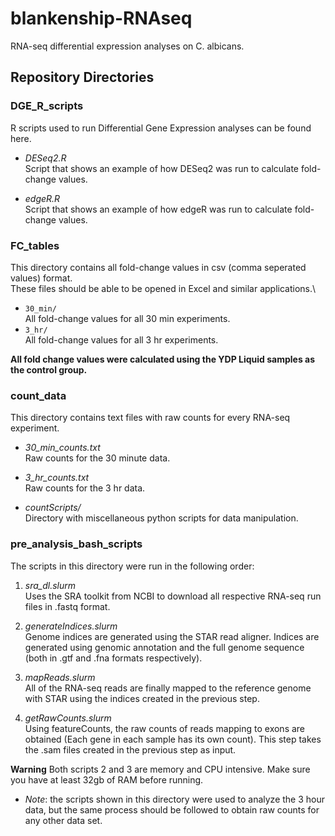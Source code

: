 # blankenship-RNAseq
RNA-seq differential expression analyses on C. albicans.

## Repository Directories
### DGE_R_scripts
R scripts used to run Differential Gene Expression analyses can be found here.

- *DESeq2.R*\
  Script that shows an example of how DESeq2 was run to calculate fold-change values.

- *edgeR.R*\
  Script that shows an example of how edgeR was run to calculate fold-change values.


### FC_tables
This directory contains all fold-change values in csv (comma seperated values) format.\
These files should be able to be opened in Excel and similar applications.\


- `30_min/`\
  All fold-change values for all 30 min experiments.
- `3_hr/`\
  All fold-change values for all 3 hr experiments.

**All fold change values were calculated using the YDP Liquid samples as the control group.**


### count_data
This directory contains text files with raw counts for every
RNA-seq experiment.

- *30_min_counts.txt*\
  Raw counts for the 30 minute data.

- *3_hr_counts.txt*\
  Raw counts for the 3 hr data.

- *countScripts/*\
  Directory with miscellaneous python scripts for data manipulation.

### pre_analysis_bash_scripts

The scripts in this directory were run in the following order:

1) *sra_dl.slurm*\
   Uses the SRA toolkit from NCBI to download all respective
   RNA-seq run files in .fastq format.

2) *generateIndices.slurm*\
   Genome indices are generated using the STAR read aligner.
   Indices are generated using genomic annotation and the full
   genome sequence (both in .gtf and .fna formats respectively).

3) *mapReads.slurm*\
   All of the RNA-seq reads are finally mapped to the reference
   genome with STAR using the indices created in the previous step.

4) *getRawCounts.slurm*\
   Using featureCounts, the raw counts of reads mapping to exons
   are obtained (Each gene in each sample has its own count).
   This step takes the .sam files created in the previous step as input.


**Warning** Both scripts 2 and 3 are memory and CPU intensive.
Make sure you have at least 32gb of RAM before running.

- *Note*: the scripts shown in this directory were used to analyze the 3
  hour data, but the same process should be followed to obtain
  raw counts for any other data set.



